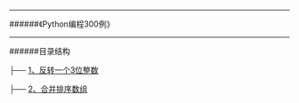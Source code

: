 ----

######《Python编程300例》

----

######目录结构

├── [1、反转一个3位整数](https://github.com/dogexu/300_Case_of_Python_Programming/blob/master/1_反转一个3位整数.py)

├── [2、合并排序数组](https://github.com/dogexu/300_Case_of_Python_Programming/blob/master/2_合并排序数组.py)

